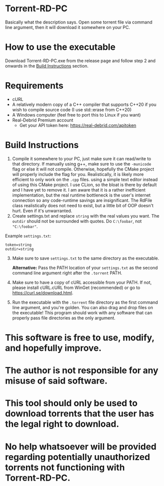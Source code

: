# Torrent-RD-PC

Basically what the description says. Open some torrent file via command line argument, then it will download it somewhere on your PC.

# How to use the executable
Download Torrent-RD-PC.exe from the release page and follow step 2 and onwards in the [Build Instructions](#Build-Instructions) section.

# Requirements
* cURL
* A relatively modern copy of a C++ compiler that supports C++20 if you wish to compile source code (I use std::erase from C++20)
* A Windows computer (feel free to port this to Linux if you want)
* Real-Debrid Premium account
    * Get your API token here: https://real-debrid.com/apitoken

# Build Instructions
1. Compile it somewhere to your PC, just make sure it can read/write to that directory.
If manually using g++, make sure to use the `-municode` flag or else it will not compile.
Otherwise, hopefully the CMake project will properly include the flag for you. Realistically, it is likely more efficient to only work on the `.cpp` files.
using a simple text editor instead of using this CMake project. I use CLion, so the bloat is there by default and I have yet to remove it.
I am aware that it is a rather inefficient implementation, but the real runtime bottleneck is the user's internet connection so any code-runtime savings are insignificant.
The RdFile class realistically does not need to exist, but a little bit of OOP doesn't hurt. Even if it's unwarranted. 
3. Create settings.txt and replace `string` with the real values you want. The `outdir` should not be surrounded with quotes. Do `C:\foobar`, not `"C:\foobar"`.

  Example `settings.txt`:
  ```
  token=string
  outdir=string
   ```
3. Make sure to save `settings.txt` to the same directory as the executable.

   **Alternative:** Pass the PATH location of your `settings.txt` as the second command line argument right after the `.torrent` PATH.
5. Make sure to have a copy of cURL accessible from your PATH.
If not, please install cURL.cURL from WinGet (recommended) or go to https://curl.se/download.html.
6. Run the executable with the `.torrent` file directory as the first command line argument, and you're golden. 
You can also drag and drop files on the executable!
This program should work with any software that can properly pass file directories as the only argument.

# This software is free to use, modify, and hopefully improve.
# The author is not responsible for any misuse of said software.
# This tool should only be used to download torrents that the user has the legal right to download.
# No help whatsoever will be provided regarding potentially unauthorized torrents not functioning with Torrent-RD-PC.

